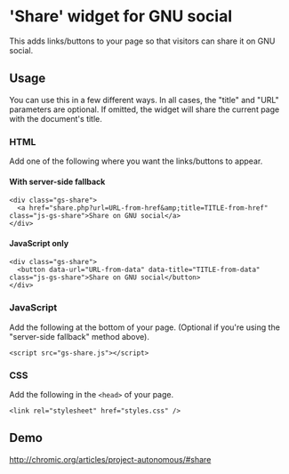 # 'Share' widget for GNU social

This adds links/buttons to your page so that visitors can share it on
GNU social.

## Usage

You can use this in a few different ways. In all cases, the "title"
and "URL" parameters are optional. If omitted, the widget will share
the current page with the document's title.

### HTML

Add one of the following where you want the links/buttons to appear.

#### With server-side fallback

    <div class="gs-share">
      <a href="share.php?url=URL-from-href&amp;title=TITLE-from-href" class="js-gs-share">Share on GNU social</a>
    </div>

#### JavaScript only

    <div class="gs-share">
      <button data-url="URL-from-data" data-title="TITLE-from-data" class="js-gs-share">Share on GNU social</button>
    </div>

### JavaScript

Add the following at the bottom of your page.
(Optional if you're using the "server-side fallback" method above).

    <script src="gs-share.js"></script>

### CSS

Add the following in the `<head>` of your page.

    <link rel="stylesheet" href="styles.css" />

## Demo

http://chromic.org/articles/project-autonomous/#share